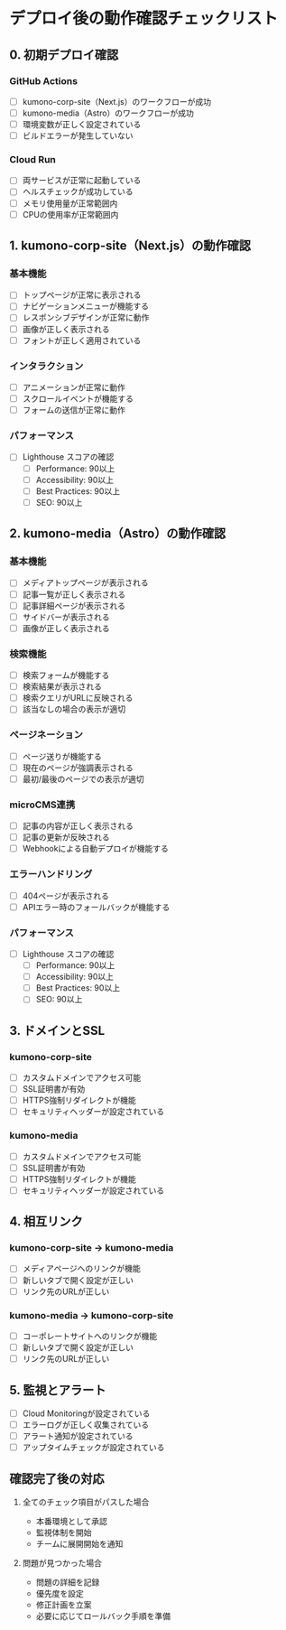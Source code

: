 # デプロイ後の動作確認チェックリスト

## 0. 初期デプロイ確認

### GitHub Actions
- [ ] kumono-corp-site（Next.js）のワークフローが成功
- [ ] kumono-media（Astro）のワークフローが成功
- [ ] 環境変数が正しく設定されている
- [ ] ビルドエラーが発生していない

### Cloud Run
- [ ] 両サービスが正常に起動している
- [ ] ヘルスチェックが成功している
- [ ] メモリ使用量が正常範囲内
- [ ] CPUの使用率が正常範囲内

## 1. kumono-corp-site（Next.js）の動作確認

### 基本機能
- [ ] トップページが正常に表示される
- [ ] ナビゲーションメニューが機能する
- [ ] レスポンシブデザインが正常に動作
- [ ] 画像が正しく表示される
- [ ] フォントが正しく適用されている

### インタラクション
- [ ] アニメーションが正常に動作
- [ ] スクロールイベントが機能する
- [ ] フォームの送信が正常に動作

### パフォーマンス
- [ ] Lighthouse スコアの確認
  - [ ] Performance: 90以上
  - [ ] Accessibility: 90以上
  - [ ] Best Practices: 90以上
  - [ ] SEO: 90以上

## 2. kumono-media（Astro）の動作確認

### 基本機能
- [ ] メディアトップページが表示される
- [ ] 記事一覧が正しく表示される
- [ ] 記事詳細ページが表示される
- [ ] サイドバーが表示される
- [ ] 画像が正しく表示される

### 検索機能
- [ ] 検索フォームが機能する
- [ ] 検索結果が表示される
- [ ] 検索クエリがURLに反映される
- [ ] 該当なしの場合の表示が適切

### ページネーション
- [ ] ページ送りが機能する
- [ ] 現在のページが強調表示される
- [ ] 最初/最後のページでの表示が適切

### microCMS連携
- [ ] 記事の内容が正しく表示される
- [ ] 記事の更新が反映される
- [ ] Webhookによる自動デプロイが機能する

### エラーハンドリング
- [ ] 404ページが表示される
- [ ] APIエラー時のフォールバックが機能する

### パフォーマンス
- [ ] Lighthouse スコアの確認
  - [ ] Performance: 90以上
  - [ ] Accessibility: 90以上
  - [ ] Best Practices: 90以上
  - [ ] SEO: 90以上

## 3. ドメインとSSL

### kumono-corp-site
- [ ] カスタムドメインでアクセス可能
- [ ] SSL証明書が有効
- [ ] HTTPS強制リダイレクトが機能
- [ ] セキュリティヘッダーが設定されている

### kumono-media
- [ ] カスタムドメインでアクセス可能
- [ ] SSL証明書が有効
- [ ] HTTPS強制リダイレクトが機能
- [ ] セキュリティヘッダーが設定されている

## 4. 相互リンク

### kumono-corp-site → kumono-media
- [ ] メディアページへのリンクが機能
- [ ] 新しいタブで開く設定が正しい
- [ ] リンク先のURLが正しい

### kumono-media → kumono-corp-site
- [ ] コーポレートサイトへのリンクが機能
- [ ] 新しいタブで開く設定が正しい
- [ ] リンク先のURLが正しい

## 5. 監視とアラート

- [ ] Cloud Monitoringが設定されている
- [ ] エラーログが正しく収集されている
- [ ] アラート通知が設定されている
- [ ] アップタイムチェックが設定されている

## 確認完了後の対応

1. 全てのチェック項目がパスした場合
   - 本番環境として承認
   - 監視体制を開始
   - チームに展開開始を通知

2. 問題が見つかった場合
   - 問題の詳細を記録
   - 優先度を設定
   - 修正計画を立案
   - 必要に応じてロールバック手順を準備
